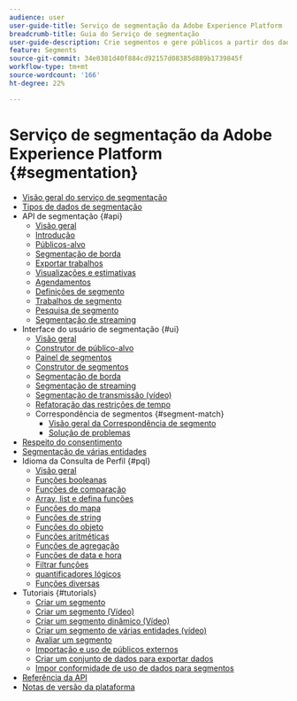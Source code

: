 ```yaml
---
audience: user
user-guide-title: Serviço de segmentação da Adobe Experience Platform
breadcrumb-title: Guia do Serviço de segmentação
user-guide-description: Crie segmentos e gere públicos a partir dos dados do Perfil do cliente em tempo real.
feature: Segments
source-git-commit: 34e0381d40f884cd92157d08385d889b1739845f
workflow-type: tm+mt
source-wordcount: '166'
ht-degree: 22%

---
```



# Serviço de segmentação da Adobe Experience Platform {#segmentation}

- [Visão geral do serviço de segmentação](home.md)
- [Tipos de dados de segmentação](data-types.md)
- API de segmentação {#api}
   - [Visão geral](api/overview.md)
   - [Introdução](api/getting-started.md)
   - [Públicos-alvo](api/audiences.md)
   - [Segmentação de borda](api/edge-segmentation.md)
   - [Exportar trabalhos](api/export-jobs.md)
   - [Visualizações e estimativas](api/previews-and-estimates.md)
   - [Agendamentos](api/schedules.md)
   - [Definições de segmento](api/segment-definitions.md)
   - [Trabalhos de segmento](api/segment-jobs.md)
   - [Pesquisa de segmento](api/segment-search.md)
   - [Segmentação de streaming](api/streaming-segmentation.md)
- Interface do usuário de segmentação {#ui}
   - [Visão geral](ui/overview.md)
   - [Construtor de público-alvo](ui/audience-builder.md)
   - [Painel de segmentos](ui/segment-dashboard.md)
   - [Construtor de segmentos](ui/segment-builder.md)
   - [Segmentação de borda](ui/edge-segmentation.md)
   - [Segmentação de streaming](ui/streaming-segmentation.md)
   - [Segmentação de transmissão (vídeo)](video/streaming-segmentation-overview.md)
   - [Refatoração das restrições de tempo](ui/segment-refactoring.md)
   - Correspondência de segmentos {#segment-match}
      - [Visão geral da Correspondência de segmento](ui/segment-match/overview.md)
      - [Solução de problemas](ui/segment-match/troubleshooting.md)
- [Respeito do consentimento](consents.md)
- [Segmentação de várias entidades](multi-entity-segmentation.md)
- Idioma da Consulta de Perfil {#pql}
   - [Visão geral](pql/overview.md)
   - [Funções booleanas](pql/boolean-functions.md)
   - [Funções de comparação](pql/comparison-functions.md)
   - [Array, list e defina funções](pql/array-functions.md)
   - [Funções do mapa](pql/map-functions.md)
   - [Funções de string](pql/string-functions.md)
   - [Funções do objeto](pql/object-functions.md)
   - [Funções aritméticas](pql/arithmetic-functions.md)
   - [Funções de agregação](pql/aggregation-functions.md)
   - [Funções de data e hora](pql/datetime-functions.md)
   - [Filtrar funções](pql/filter-functions.md)
   - [quantificadores lógicos](pql/logical-quantifiers.md)
   - [Funções diversas](pql/misc-functions.md)
- Tutoriais {#tutorials}
   - [Criar um segmento](tutorials/create-a-segment.md)
   - [Criar um segmento (Vídeo)](video/create-segment.md)
   - [Criar um segmento dinâmico (Vídeo)](video/create-a-dynamic-segment.md)
   - [Criar um segmento de várias entidades (vídeo)](video/create-multi-entity-segments.md)
   - [Avaliar um segmento](tutorials/evaluate-a-segment.md)
   - [Importação e uso de públicos externos](tutorials/using-external-audiences.md)
   - [Criar um conjunto de dados para exportar dados](tutorials/create-dataset-export-segment.md)
   - [Impor conformidade de uso de dados para segmentos](tutorials/governance.md)
- [Referência da API](https://www.adobe.io/experience-platform-apis/references/segmentation/)
- [Notas de versão da plataforma](https://www.adobe.com/go/platform-release-notes-en)